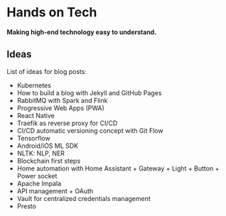 # Hands on Tech
**Making high-end technology easy to understand.**

## Ideas
List of ideas for blog posts:
- Kubernetes
- How to build a blog with Jekyll and GitHub Pages
- RabbitMQ with Spark and Flink
- Progressive Web Apps (PWA)
- React Native
- Traefik as reverse proxy for CI/CD
- CI/CD automatic versioning concept with Git Flow
- Tensorflow
- Android/iOS ML SDK
- NLTK: NLP, NER
- Blockchain first steps
- Home automation with Home Assistant + Gateway + Light + Button + Power socket
- Apache Impala
- API management + OAuth
- Vault for centralized credentials management
- Presto
